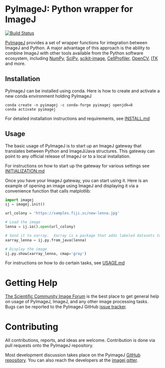# PyImageJ: Python wrapper for ImageJ
[![Build Status](https://travis-ci.org/imagej/pyimagej.svg?branch=master)](https://travis-ci.org/imagej/pyimagej)

[PyImageJ](https://github.com/imagej/pyimagej) provides a set of
wrapper functions for integration between ImageJ and Python.
A major advantage of this approach is the ability to combine ImageJ with other tools 
available from the Python software ecosystem, including [NumPy](https://www.numpy.org/), 
[SciPy](https://www.scipy.org/), [scikit-image](https://scikit-image.org/), 
[CellProfiler](https://cellprofiler.org/), [OpenCV](https://opencv.org/), 
[ITK](https://itk.org/) and more.

## Installation
PyImageJ can be installed using conda.  Here is how to create and activate a new conda environment holding PyImageJ

```
conda create -n pyimagej -c conda-forge pyimagej openjdk=8
conda activate pyimagej
```

For detailed installation instructions and requirements, see [INSTALL.md](doc/Install.md)

## Usage
The basic usage of PyImageJ is to start up an ImageJ gateway that translates between Python and ImageJ/Java structures.
This gateway can point to any official release of ImageJ or to a local installation.  

For instructions on how to start up the gateway for various settings see 
[INITIALIZATION.md](doc/Initialization.md)

Once you have your ImageJ gateway, you can start using it. Here is an example of opening an image using ImageJ and 
displaying it via a convenience function that calls matplotlib:

```python
import imagej
ij = imagej.init()

url_colony = 'https://samples.fiji.sc/new-lenna.jpg' 

# Load the image
lenna = ij.io().open(url_colony)

# Send it to xarray.  Xarray is a package that adds labeled datasets to numpy (http://xarray.pydata.org/en/stable/)
xarray_lenna = ij.py.from_java(lenna)

# Display the image
ij.py.show(xarray_lenna, cmap='gray')
```

For instructions on how to do certain tasks, see [USAGE.md](doc/Usage.md)


# Getting Help 
[The Scientific Community Image Forum](https://forum.image.sc) is the best place to get general help on usage of PyImageJ,
ImageJ, and any other image processing tasks.  Bugs can be reported to the PyImageJ GitHub 
[issue tracker](issues).

# Contributing
All contributions, reports, and ideas are welcome.  Contribution is done via pull requests onto the PyImageJ repository.

Most development discussion takes place on the PyimageJ [GitHub repository](https://github.com/imagej/pyimagej).
You can also reach the developers at the
[imagej gitter](https://gitter.im/imagej/imagej).




